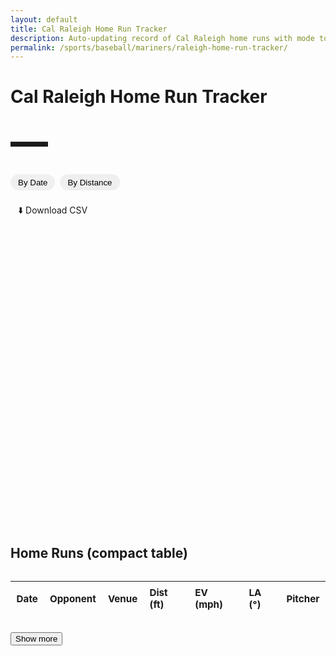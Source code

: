 ```yaml
---
layout: default
title: Cal Raleigh Home Run Tracker
description: Auto-updating record of Cal Raleigh home runs with mode toggle (Date vs Distance) and ballpark filter.
permalink: /sports/baseball/mariners/raleigh-home-run-tracker/
---
```


<h1>Cal Raleigh Home Run Tracker</h1>
<p id="hrCountLine" class="subtitle bigcount" aria-live="polite">—</p>

<!-- Controls: one chart, two modes; ballpark filter appears only in Distance mode -->
<div class="controls">
  <div class="modes">
    <button id="mode-date" type="button" class="chip active" aria-pressed="true">By Date</button>
    <button id="mode-dist" type="button" class="chip" aria-pressed="false">By Distance</button>
  </div>

  <label id="venueWrap" for="venueFilter" class="venue" style="display:none;">
    Ballpark:
    <select id="venueFilter">
      <option value="__ALL__">All ballparks</option>
    </select>
  </label>
</div>

<div class="downloads" style="margin:0 0 1rem 0;">
  <a class="chip" href="{{ '/assets/data/raleigh_hr.csv' | relative_url }}" download>⬇️ Download CSV</a>
</div>

<!-- Make the chart FULL-BLEED (edge-to-edge) so it's wide enough -->
<div class="chart-wrap fullbleed">
  <canvas id="hrChart" aria-label="Home runs chart"></canvas>
</div>

<h2 style="margin-top:1.25rem;">Home Runs (compact table)</h2>
<div class="table-wrap">
  <table id="hrTable" class="compact">
    <thead>
      <tr>
        <th>Date</th>
        <th>Opponent</th>
        <th>Venue</th>
        <th>Dist (ft)</th>
        <th>EV (mph)</th>
        <th>LA (°)</th>
        <th>Pitcher</th>
      </tr>
    </thead>
    <tbody></tbody>
  </table>
</div>
<button id="showMore" type="button" style="margin-top:.75rem;">Show more</button>

<!-- Chart.js + date adapter -->
<script src="https://cdn.jsdelivr.net/npm/chart.js@4.4.1/dist/chart.umd.min.js"></script>
<script src="https://cdn.jsdelivr.net/npm/chartjs-adapter-date-fns@3"></script>

<script>
(async function(){
  // -------- Fetch JSON (cache-busted) --------
  const url = '{{ "/assets/data/raleigh_hr.json" | relative_url }}?v={{ site.github.build_revision }}';
  let data = [];
  try {
    const res = await fetch(url, { cache: 'no-store' });
    if (!res.ok) throw new Error('fetch ' + res.status);
    data = await res.json();
  } catch (e) {
    console.error('Could not load JSON:', e);
    document.getElementById('hrChart').insertAdjacentHTML(
      'beforebegin',
      '<p style="color:var(--muted)">No data available yet. Try again after the next update.</p>'
    );
    document.getElementById('hrCountLine').textContent = '0 HR';
    return;
  }

  if (!Array.isArray(data) || data.length === 0) {
    document.getElementById('hrChart').insertAdjacentHTML(
      'beforebegin',
      '<p style="color:var(--muted)">No regular-season home runs found.</p>'
    );
    document.getElementById('hrCountLine').textContent = '0 HR';
    return;
  }

  // -------- Normalize to rows[] we control --------
  const rows = data.map(d => {
    const gd = d.game_date ? new Date(d.game_date) : null;
    const distance = (d.distance_ft != null && d.distance_ft !== '')
                      ? Number(d.distance_ft)
                      : (d.hit_distance_sc != null && d.hit_distance_sc !== '' ? Number(d.hit_distance_sc) : null);
    const homeTeam = d.home_team || '—';
    const awayTeam = d.away_team || '—';
    const isHome   = (d.home === true) || (String(d.inning_topbot || '').toLowerCase() === 'bot');
    return {
      game_date: gd && !isNaN(gd) ? gd : null,
      venue_name: d.venue_name || '—',
      home_team: homeTeam,
      away_team: awayTeam,
      opp: isHome ? awayTeam : homeTeam,
      dist: distance,
      ev:   (d.launch_speed    != null ? Number(d.launch_speed)    : null),
      la:   (d.launch_angle    != null ? Number(d.launch_angle)    : null),
      pitcher: d.pitcher || '—'
    };
  }).filter(r => r.game_date instanceof Date && !isNaN(r.game_date));

  // -------- Big subtitle count (season total) --------
  const countEl = document.getElementById('hrCountLine');
  const seasonTotal = rows.length;
  countEl.textContent = `${seasonTotal} HR`;

  // -------- Populate ballpark filter for Distance mode --------
  const sel = document.getElementById('venueFilter');
  const venueWrap = document.getElementById('venueWrap');
  const venues = Array.from(new Set(rows.filter(r => r.dist != null).map(r => r.venue_name))).sort();
  venues.forEach(v => sel.append(new Option(v, v)));

  // Sorted views for table
  const ascAll  = rows.slice().sort((a,b)=> a.game_date - b.game_date);
  const descAll = rows.slice().sort((a,b)=> b.game_date - a.game_date);

  // -------- Chart setup (single canvas, two modes) --------
  const ctx = document.getElementById('hrChart').getContext('2d');
  let chart;
  let mode = 'date';          // 'date' | 'distance'
  let currentVenue = '__ALL__';

  function seriesByDate() {
    // ALL parks, cumulative
    const sorted = ascAll;
    return sorted.map((r, i) => ({ x: r.game_date, y: i + 1, venue: r.venue_name, opp: r.opp }));
  }

  function seriesByDistance(venueVal) {
    let arr = rows.filter(r => r.dist != null);
    if (venueVal && venueVal !== '__ALL__') {
      arr = arr.filter(r => r.venue_name === venueVal);
    }
    // Longest → shortest
    arr.sort((a,b)=> b.dist - a.dist);
    return arr;
  }

  function renderChart() {
    if (chart) chart.destroy();

    if (mode === 'date') {
      const pts = seriesByDate();
      const minDate = pts.length ? new Date(pts[0].x.getTime() - 3*24*3600*1000) : undefined;
      const maxDate = pts.length ? new Date(pts[pts.length-1].x.getTime() + 3*24*3600*1000) : undefined;

      chart = new Chart(ctx, {
        type: 'line',
        data: {
          datasets: [{
            label: 'Cumulative HR',
            data: pts, stepped: true, tension: 0, pointRadius: 1.5, fill: false
          }]
        },
        options: {
          responsive: true,
          maintainAspectRatio: false,   // let the parent control height/width
          parsing: false,
          layout: { padding: { right: 8, left: 8 } }, // a touch of breathing room on full-bleed
          scales: {
            x: {
              type: 'time', time: { unit: 'day', round: 'day' },
              min: minDate, max: maxDate, offset: true,
              ticks: {
                autoSkip: true,
                maxTicksLimit: 14,  // avoid overcrowding on super-wide rows
                maxRotation: 0
              },
              title: { display: true, text: 'Game date' }
            },
            y: { beginAtZero: true, ticks: { precision: 0 }, title: { display: true, text: 'Cumulative HR' } }
          },
          plugins: {
            legend: { display: false },
            title: { display: true, text: 'Home Runs Over Time (All Ballparks)' },
            tooltip: {
              intersect: false, mode: 'nearest',
              callbacks: {
                label: c => {
                  const d = c.raw;
                  const n = c.parsed.y;
                  const date = new Date(d.x).toLocaleDateString();
                  return `#${n} on ${date} — ${d.venue || 'Unknown park'} vs ${d.opp || '?'}`;
                }
              }
            }
          },
          elements: { line: { borderWidth: 2 } }
        }
      });
    } else {
      const arr = seriesByDistance(currentVenue);
      const labels = arr.map((r,i)=> `${i+1}. ${r.game_date.toLocaleDateString()} — ${r.venue_name}`);
      const values = arr.map(r=> r.dist);

      chart = new Chart(ctx, {
        type: 'bar',
        data: { labels, datasets: [{ data: values }] },
        options: {
          responsive: true,
          maintainAspectRatio: false,
          layout: { padding: { right: 8, left: 8 } },
          scales: {
            x: { display: false },
            y: { beginAtZero: true, title: { display: true, text: 'Feet' } }
          },
          plugins: {
            legend: { display: false },
            title: { display: true, text: `Home Runs by Distance (${currentVenue === '__ALL__' ? 'All Ballparks' : currentVenue})` },
            tooltip: {
              callbacks: {
                title: (items) => {
                  const i = items[0].dataIndex;
                  const r = arr[i];
                  return `${r.game_date.toLocaleDateString()} — ${r.venue_name}`;
                },
                label: (item) => `${Math.round(item.raw)} ft`
              }
            }
          }
        }
      });
    }
  }

  // -------- Compact table --------
  const tbody = document.querySelector('#hrTable tbody');
  const BTN_BATCH = 10;
  let shown = 0;

  function fmt(n, d=0){ return (n==null || isNaN(n)) ? '—' : Number(n).toFixed(d); }

  function currentTableDataDesc(){
    if (currentVenue === '__ALL__') return descAll;
    return rows.filter(r => r.venue_name === currentVenue).sort((a,b)=> b.game_date - a.game_date);
  }

  function renderRows(dataset, reset=false){
    if (reset){ tbody.innerHTML = ''; shown = 0; }
    const slice = dataset.slice(shown, shown + BTN_BATCH);
    slice.forEach(r => {
      const tr = document.createElement('tr');
      tr.innerHTML = `
        <td>${r.game_date.toLocaleDateString()}</td>
        <td>${r.opp}</td>
        <td>${r.venue_name}</td>
        <td>${fmt(r.dist,0)}</td>
        <td>${fmt(r.ev,0)}</td>
        <td>${fmt(r.la,0)}</td>
        <td>${r.pitcher}</td>
      `;
      tbody.appendChild(tr);
    });
    shown += slice.length;
    document.getElementById('showMore').disabled = shown >= dataset.length;
  }

  // -------- Wire controls --------
  const btnDate = document.getElementById('mode-date');
  const btnDist = document.getElementById('mode-dist');

  function updateBigNumber(){
    if (mode === 'distance' && currentVenue !== '__ALL__') {
      countEl.textContent = `${seriesByDistance(currentVenue).length} HR`;
    } else {
      countEl.textContent = `${seasonTotal} HR`;
    }
  }

  function setMode(newMode){
    mode = newMode;
    const isDate = mode === 'date';
    btnDate.classList.toggle('active', isDate);
    btnDist.classList.toggle('active', !isDate);
    btnDate.setAttribute('aria-pressed', isDate ? 'true' : 'false');
    btnDist.setAttribute('aria-pressed', !isDate ? 'true' : 'false');

    // Show venue dropdown only for Distance mode
    venueWrap.style.display = isDate ? 'none' : 'inline-flex';
    if (isDate) {
      currentVenue = '__ALL__';
      sel.value = '__ALL__';
    }
    renderChart();
    renderRows(currentTableDataDesc(), true);
    updateBigNumber();
  }

  btnDate.addEventListener('click', () => setMode('date'));
  btnDist.addEventListener('click', () => setMode('distance'));
  sel.addEventListener('change', (e) => {
    currentVenue = e.target.value;
    if (mode === 'distance') renderChart();
    renderRows(currentTableDataDesc(), true);
    updateBigNumber();
  });

  document.getElementById('showMore').addEventListener('click', () => {
    renderRows(currentTableDataDesc(), false);
  });

  // Initial paint
  setMode('date');
})();
</script>

<style>
.bigcount{
  font-size: clamp(2.5rem, 7vw, 3.75rem);
  font-weight: 800;
  letter-spacing: -0.02em;
  margin: .35rem auto 1rem;
}

/* Controls */
.controls{
  display:flex; gap:.75rem; align-items:center; flex-wrap:wrap; margin:.25rem 0 1rem 0;
}
.controls .modes{ display:flex; gap:.5rem; }
.controls .venue select{
  margin-left:.4rem; padding:.35rem .5rem; border:1px solid var(--border); border-radius:8px;
}

.chip{
  display:inline-block; padding:.35rem .75rem; border:1px solid var(--border);
  border-radius:999px; text-decoration:none;
}
.chip.active{ background: var(--surface-2, rgba(0,0,0,.05)); }

/* FULL-BLEED CHART: stretches to viewport width, not just the article column */
.chart-wrap{
  position: relative;
  width: 100%;
  margin: .5rem 0 1rem;
}
.chart-wrap.fullbleed{
  width: 100vw;                /* span the entire viewport width */
  left: 50%;
  right: 50%;
  margin-left: -50vw;          /* pull out of the centered content column */
  margin-right: -50vw;
  transform: translateX(0);    /* ensure proper centering across browsers */
}
.chart-wrap canvas{
  display:block;               /* important for correct sizing */
  width: 100% !important;      /* let Chart.js fill parent width */
  height: 480px !important;    /* control height here; Chart.js maintainAspectRatio=false */
}

/* Optional: cap the max-width on very large screens
   (comment these two lines if you want truly edge-to-edge at any size) */
@media (min-width: 1600px){
  .chart-wrap.fullbleed{ max-width: 1500px; margin-left: calc(50% - 750px); margin-right: calc(50% - 750px); }
}

/* Table */
.table-wrap{ overflow:auto; border:1px solid var(--border); border-radius:8px; }
table.compact{ width:100%; border-collapse: collapse; font-size:.95rem; }
table.compact thead th{
  position: sticky; top: 0; background: var(--surface);
  text-align:left; padding:.5rem .6rem; border-bottom:1px solid var(--border);
}
table.compact tbody td{ padding:.45rem .6rem; border-bottom:1px solid var(--border); white-space:nowrap; }
table.compact tbody tr:hover{ background: rgba(0,0,0,.03); }
</style>

